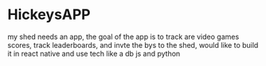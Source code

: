 # HickeysAPP
my shed needs an app, the goal of the app is to track are video games scores, track leaderboards, and invte the bys to the shed, would like to build it in react native and use tech like a db js and python
